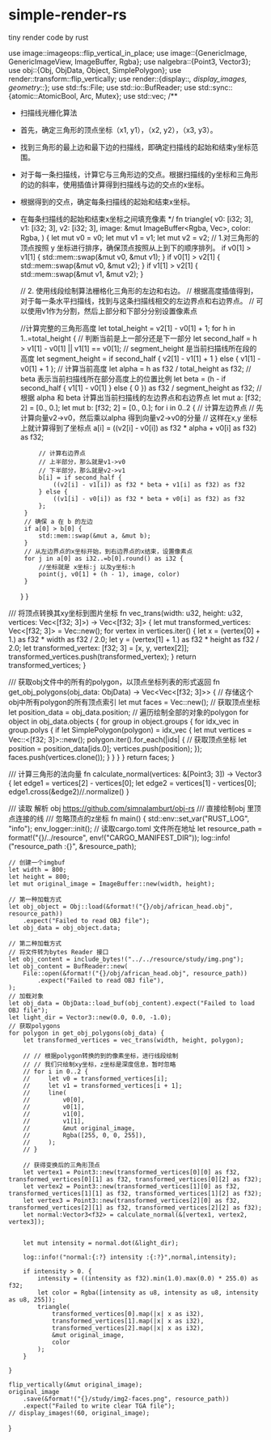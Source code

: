 # simple-render-rs
tiny render code by rust



use image::imageops::flip_vertical_in_place;
use image::{GenericImage, GenericImageView, ImageBuffer, Rgba};
use nalgebra::{Point3, Vector3};
use obj::{Obj, ObjData, Object, SimplePolygon};
use render::transform::flip_vertically;
use render::{display::*, display_images, geometry::*};
use std::fs::File;
use std::io::BufReader;
use std::sync::{atomic::AtomicBool, Arc, Mutex};
use std::vec;
/**
 * 扫描线光栅化算法
 * 首先，确定三角形的顶点坐标（x1, y1），（x2, y2），（x3, y3）。
 * 找到三角形的最上边和最下边的扫描线，即确定扫描线的起始和结束y坐标范围。
 * 对于每一条扫描线，计算它与三角形边的交点。根据扫描线的y坐标和三角形的边的斜率，使用插值计算得到扫描线与边的交点的x坐标。
 * 根据得到的交点，确定每条扫描线的起始和结束x坐标。
 * 在每条扫描线的起始和结束x坐标之间填充像素
 */
fn triangle(
    v0: [i32; 3],
    v1: [i32; 3],
    v2: [i32; 3],
    image: &mut ImageBuffer<Rgba<u8>, Vec<u8>>,
    color: Rgba<u8>,
) {
    let mut v0 = v0;
    let mut v1 = v1;
    let mut v2 = v2;
    // 1.对三角形的顶点按照 y 坐标进行排序，确保顶点按照从上到下的顺序排列。
    if v0[1] > v1[1] {
        std::mem::swap(&mut v0, &mut v1);
    }
    if v0[1] > v2[1] {
        std::mem::swap(&mut v0, &mut v2);
    }
    if v1[1] > v2[1] {
        std::mem::swap(&mut v1, &mut v2);
    }

    // 2. 使用线段绘制算法栅格化三角形的左边和右边。
    // 根据高度插值得到，对于每一条水平扫描线，找到与这条扫描线相交的左边界点和右边界点。
    // 可以使用v1作为分割，然后上部分和下部分分别设置像素点

    //计算完整的三角形高度
    let total_height = v2[1] - v0[1] + 1;
    for h in 1..=total_height {
        // 判断当前是上一部分还是下一部分
        let second_half = h > v1[1] - v0[1] || v1[1] == v0[1];
        // segment_height 是当前扫描线所在段的高度
        let segment_height = if second_half {
            v2[1] - v1[1] + 1
        } else {
            v1[1] - v0[1] + 1
        };
        // 计算当前高度
        let alpha = h as f32 / total_height as f32;
        // beta 表示当前扫描线所在部分高度上的位置比例
        let beta = (h - if second_half { v1[1] - v0[1] } else { 0 }) as f32 / segment_height as f32;
        // 根据 alpha 和 beta 计算出当前扫描线的左边界点和右边界点
        let mut a: [f32; 2] = [0., 0.];
        let mut b: [f32; 2] = [0., 0.];
        for i in 0..2 {
            // 计算左边界点
            // 先计算向量v2->v0，然后乘以alpha 得到向量v2->v0的分量
            // 这样在x,y 坐标上就计算得到了坐标点
            a[i] = ((v2[i] - v0[i]) as f32 * alpha + v0[i] as f32) as f32;

            // 计算右边界点
            // 上半部分，那么就是v1->v0
            // 下半部分，那么就是v2->v1
            b[i] = if second_half {
                ((v2[i] - v1[i]) as f32 * beta + v1[i] as f32) as f32
            } else {
                ((v1[i] - v0[i]) as f32 * beta + v0[i] as f32) as f32
            };
        }
        // 确保 a 在 b 的左边
        if a[0] > b[0] {
            std::mem::swap(&mut a, &mut b);
        }
        // 从左边界点的x坐标开始，到右边界点的x结束，设置像素点
        for j in a[0] as i32..=b[0].round() as i32 {
            //坐标就是 x坐标:j 以及y坐标:h
            point(j, v0[1] + (h - 1), image, color)
        }
    }
}

/// 将顶点转换其xy坐标到图片坐标
fn vec_trans(width: u32, height: u32, vertices: Vec<[f32; 3]>) -> Vec<[f32; 3]> {
    let mut transformed_vertices: Vec<[f32; 3]> = Vec::new();
    for vertex in vertices.iter() {
        let x = (vertex[0] + 1.) as f32 * width as f32 / 2.0;
        let y = (vertex[1] + 1.) as f32 * height as f32 / 2.0;
        let transformed_vertex: [f32; 3] = [x, y, vertex[2]];
        transformed_vertices.push(transformed_vertex);
    }
    return transformed_vertices;
}

/// 获取obj文件中的所有的polygon，以顶点坐标列表的形式返回
fn get_obj_polygons(obj_data: ObjData) -> Vec<Vec<[f32; 3]>> {
    // 存储这个obj中所有polygon的所有顶点索引
    let mut faces = Vec::new();
    // 获取顶点坐标
    let position_data = obj_data.position;
    // 遍历绘制全部的对象的polygon
    for object in obj_data.objects {
        for group in object.groups {
            for idx_vec in group.polys {
                if let SimplePolygon(polygon) = idx_vec {
                    let mut vertices = Vec::<[f32; 3]>::new();
                    polygon.iter().for_each(|ids| {
                        // 获取顶点坐标
                        let position = position_data[ids.0];
                        vertices.push(position);
                    });
                    faces.push(vertices.clone());
                }
            }
        }
    }
    return faces;
}

/// 计算三角形的法向量
fn calculate_normal(vertices: &[Point3<f32>; 3]) -> Vector3<f32> {
    let edge1 = vertices[2] - vertices[0];
    let edge2 = vertices[1] - vertices[0];
    edge1.cross(&edge2)//.normalize()
}

/// 读取 解析 obj https://github.com/simnalamburt/obj-rs
/// 直接绘制obj 里顶点连接的线
/// 忽略顶点的z坐标
fn main() {
    std::env::set_var("RUST_LOG", "info");
    env_logger::init();
    // 读取cargo.toml 文件所在地址
    let resource_path = format!("{}/../resource", env!("CARGO_MANIFEST_DIR"));
    log::info!("resource_path :{}", &resource_path);

    // 创建一个imgbuf
    let width = 800;
    let height = 800;
    let mut original_image = ImageBuffer::new(width, height);

    // 第一种加载方式
    let obj_object = Obj::load(&format!("{}/obj/african_head.obj", resource_path))
        .expect("Failed to read OBJ file");
    let obj_data = obj_object.data;

    // 第二种加载方式
    // 将文件转为bytes Reader 接口
    let obj_content = include_bytes!("../../resource/study/img.png");
    let obj_content = BufReader::new(
        File::open(&format!("{}/obj/african_head.obj", resource_path))
            .expect("Failed to read OBJ file"),
    );
    // 加载对象
    let obj_data = ObjData::load_buf(obj_content).expect("Failed to load OBJ file");
    let light_dir = Vector3::new(0.0, 0.0, -1.0);
    // 获取polygons
    for polygon in get_obj_polygons(obj_data) {
        let transformed_vertices = vec_trans(width, height, polygon);

        // // 根据polygon转换的到的像素坐标，进行线段绘制
        // // 我们只绘制xy坐标，z坐标是深度信息，暂时忽略
        // for i in 0..2 {
        //     let v0 = transformed_vertices[i];
        //     let v1 = transformed_vertices[i + 1];
        //     line(
        //         v0[0],
        //         v0[1],
        //         v1[0],
        //         v1[1],
        //         &mut original_image,
        //         Rgba([255, 0, 0, 255]),
        //     );
        // }

        // 获得变换后的三角形顶点
        let vertex1 = Point3::new(transformed_vertices[0][0] as f32, transformed_vertices[0][1] as f32, transformed_vertices[0][2] as f32);
        let vertex2 = Point3::new(transformed_vertices[1][0] as f32, transformed_vertices[1][1] as f32, transformed_vertices[1][2] as f32);
        let vertex3 = Point3::new(transformed_vertices[2][0] as f32, transformed_vertices[2][1] as f32, transformed_vertices[2][2] as f32);
        let normal:Vector3<f32> = calculate_normal(&[vertex1, vertex2, vertex3]);


        let mut intensity = normal.dot(&light_dir);

        log::info!("normal:{:?} intensity :{:?}",normal,intensity);
        
        if intensity > 0. {
            intensity = ((intensity as f32).min(1.0).max(0.0) * 255.0) as f32;
            let color = Rgba([intensity as u8, intensity as u8, intensity as u8, 255]);
            triangle(
                transformed_vertices[0].map(|x| x as i32),
                transformed_vertices[1].map(|x| x as i32),
                transformed_vertices[2].map(|x| x as i32),
                &mut original_image,
                color
            );
        }

    }

    flip_vertically(&mut original_image);
    original_image
        .save(&format!("{}/study/img2-faces.png", resource_path))
        .expect("Failed to write clear TGA file");
    // display_images!(60, original_image);
}
